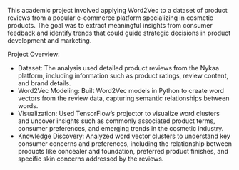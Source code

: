 This academic project involved applying Word2Vec to a dataset of product reviews from a popular e-commerce platform specializing in cosmetic products. The goal was to extract meaningful insights from consumer feedback and identify trends that could guide strategic decisions in product development and marketing.

Project Overview:

- Dataset: The analysis used detailed product reviews from the Nykaa platform, including information such as product ratings, review content, and brand details.
- Word2Vec Modeling: Built Word2Vec models in Python to create word vectors from the review data, capturing semantic relationships between words.
- Visualization: Used TensorFlow’s projector to visualize word clusters and uncover insights such as commonly associated product terms, consumer preferences, and emerging trends in the cosmetic industry.
- Knowledge Discovery: Analyzed word vector clusters to understand key consumer concerns and preferences, including the relationship between products like concealer and foundation, preferred product finishes, and specific skin concerns addressed by the reviews.

